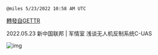 
`@miles 5/23/2022 10:58 AM UTC`

[轉發自GETTR](https://gettr.com/post/p1aylcm9271)

2022.05.23  新中国联邦 | 军情室 浅谈无人机反制系统C-UAS

![img](https://media.gettr.com/group14/origin/2022/05/23/10/562be129-5c78-0562-43fc-d165e7f1d7b1/6383d6c383a688bc0ce747d8282e44b3.jpeg)
